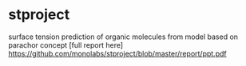 # stproject
surface tension prediction of organic molecules from model based on parachor concept
[full report here] https://github.com/monolabs/stproject/blob/master/report/ppt.pdf
